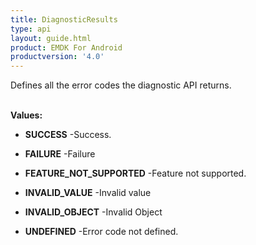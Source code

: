 ```yaml
---
title: DiagnosticResults
type: api
layout: guide.html
product: EMDK For Android
productversion: '4.0'
---
```



Defines all the error codes the diagnostic API returns.
 <br><br>

**Values:**

* **SUCCESS** -Success.

* **FAILURE** -Failure

* **FEATURE_NOT_SUPPORTED** -Feature not supported.

* **INVALID_VALUE** -Invalid value

* **INVALID_OBJECT** -Invalid Object

* **UNDEFINED** -Error code not defined.












